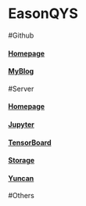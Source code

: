 # EasonQYS
#Github
#### [Homepage](https://easonqys.github.io/)
#### [MyBlog](https://easonqys.github.io/myblog)

#Server
#### [Homepage](http://39.106.220.59:801/)
#### [Jupyter](http://39.106.220.59:8888/)
#### [TensorBoard](http://39.106.220.59:6006/)
#### [Storage](http://39.106.220.59:880/)
#### [Yuncan](http://39.106.220.59:8889/)

#Others
